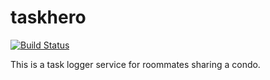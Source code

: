 # taskhero
[![Build Status](https://travis-ci.com/marattm/taskhero.svg?branch=master)](https://travis-ci.com/marattm/taskhero)

This is a task logger service for roommates sharing a condo.
